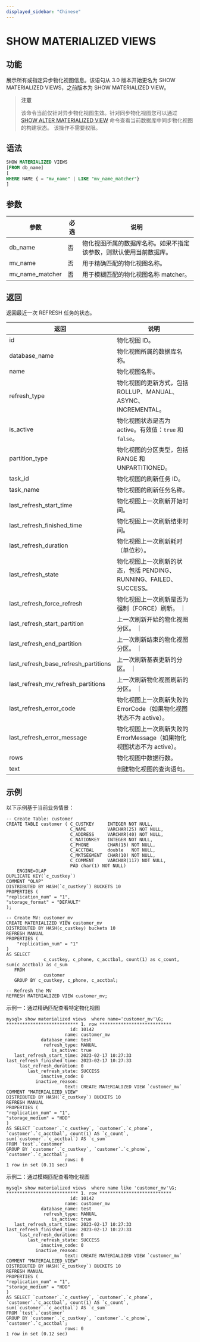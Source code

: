 ```yaml
---
displayed_sidebar: "Chinese"
---
```


# SHOW MATERIALIZED VIEWS

## 功能

展示所有或指定异步物化视图信息。该语句从 3.0 版本开始更名为 SHOW MATERIALIZED VIEWS，之前版本为 SHOW MATERIALIZED VIEW。

> **注意**
>
> 该命令当前仅针对异步物化视图生效。针对同步物化视图您可以通过 [SHOW ALTER MATERIALIZED VIEW](../data-manipulation/SHOW_ALTER_MATERIALIZED_VIEW.md) 命令查看当前数据库中同步物化视图的构建状态。
> 该操作不需要权限。

## 语法

```SQL
SHOW MATERIALIZED VIEWS
[FROM db_name]
[
WHERE NAME { = "mv_name" | LIKE "mv_name_matcher"}
]
```

## 参数

| **参数**        | **必选** | **说明**                                                     |
| --------------- | -------- | ------------------------------------------------------------ |
| db_name         | 否       | 物化视图所属的数据库名称。如果不指定该参数，则默认使用当前数据库。 |
| mv_name         | 否       | 用于精确匹配的物化视图名称。                                 |
| mv_name_matcher | 否       | 用于模糊匹配的物化视图名称 matcher。                         |

## 返回

返回最近一次 REFRESH 任务的状态。

| **返回**                   | **说明**                                                    |
| -------------------------- | --------------------------------------------------------- |
| id                         | 物化视图 ID。                                               |
| database_name              | 物化视图所属的数据库名称。                                     |
| name                       | 物化视图名称。                                               |
| refresh_type               | 物化视图的更新方式，包括 ROLLUP、MANUAL、ASYNC、INCREMENTAL。   |
| is_active                  | 物化视图状态是否为 active。有效值：`true` 和 `false`。          |
| partition_type             | 物化视图的分区类型，包括 RANGE 和 UNPARTITIONED。|
| task_id                    | 物化视图的刷新任务 ID。                                       |
| task_name                  | 物化视图的刷新任务名称。                                       |
| last_refresh_start_time    | 物化视图上一次刷新开始时间。                                    |
| last_refresh_finished_time | 物化视图上一次刷新结束时间。                                    |
| last_refresh_duration      | 物化视图上一次刷新耗时（单位秒）。                               |
| last_refresh_state         | 物化视图上一次刷新的状态，包括 PENDING、RUNNING、FAILED、SUCCESS。 |
| last_refresh_force_refresh | 物化视图上一次刷新是否为强制（FORCE）刷新。                      ｜
| last_refresh_start_partition | 上一次刷新开始的物化视图分区。                                ｜
| last_refresh_end_partition | 上一次刷新结束的物化视图分区。                                  ｜
| last_refresh_base_refresh_partitions | 上一次刷新基表更新的分区。                            ｜
| last_refresh_mv_refresh_partitions | 上一次刷新物化视图刷新的分区。                          ｜
| last_refresh_error_code    | 物化视图上一次刷新失败的 ErrorCode（如果物化视图状态不为 active）。 |
| last_refresh_error_message | 物化视图上一次刷新失败的 ErrorMessage（如果物化视图状态不为 active）。 |
| rows                       | 物化视图中数据行数。                                           |
| text                       | 创建物化视图的查询语句。                                        |

## 示例

以下示例基于当前业务情景：

```Plain
-- Create Table: customer
CREATE TABLE customer ( C_CUSTKEY     INTEGER NOT NULL,
                        C_NAME        VARCHAR(25) NOT NULL,
                        C_ADDRESS     VARCHAR(40) NOT NULL,
                        C_NATIONKEY   INTEGER NOT NULL,
                        C_PHONE       CHAR(15) NOT NULL,
                        C_ACCTBAL     double   NOT NULL,
                        C_MKTSEGMENT  CHAR(10) NOT NULL,
                        C_COMMENT     VARCHAR(117) NOT NULL,
                        PAD char(1) NOT NULL)
    ENGINE=OLAP
DUPLICATE KEY(`c_custkey`)
COMMENT "OLAP"
DISTRIBUTED BY HASH(`c_custkey`) BUCKETS 10
PROPERTIES (
"replication_num" = "1",
"storage_format" = "DEFAULT"
);

-- Create MV: customer_mv
CREATE MATERIALIZED VIEW customer_mv
DISTRIBUTED BY HASH(c_custkey) buckets 10
REFRESH MANUAL
PROPERTIES (
    "replication_num" = "1"
)
AS SELECT
              c_custkey, c_phone, c_acctbal, count(1) as c_count, sum(c_acctbal) as c_sum
   FROM
              customer
   GROUP BY c_custkey, c_phone, c_acctbal;

-- Refresh the MV
REFRESH MATERIALIZED VIEW customer_mv;
```

示例一：通过精确匹配查看特定物化视图

```Plain
mysql> show materialized views  where name='customer_mv'\G;
*************************** 1. row ***************************
                        id: 10142
                      name: customer_mv
             database_name: test
              refresh_type: MANUAL
                 is_active: true
   last_refresh_start_time: 2023-02-17 10:27:33
last_refresh_finished_time: 2023-02-17 10:27:33
     last_refresh_duration: 0
        last_refresh_state: SUCCESS
             inactive_code: 0
           inactive_reason:
                      text: CREATE MATERIALIZED VIEW `customer_mv`
COMMENT "MATERIALIZED_VIEW"
DISTRIBUTED BY HASH(`c_custkey`) BUCKETS 10
REFRESH MANUAL
PROPERTIES (
"replication_num" = "1",
"storage_medium" = "HDD"
)
AS SELECT `customer`.`c_custkey`, `customer`.`c_phone`, `customer`.`c_acctbal`, count(1) AS `c_count`, sum(`customer`.`c_acctbal`) AS `c_sum`
FROM `test`.`customer`
GROUP BY `customer`.`c_custkey`, `customer`.`c_phone`, `customer`.`c_acctbal`;
                      rows: 0
1 row in set (0.11 sec)
```

示例二：通过模糊匹配查看物化视图

```Plain
mysql> show materialized views  where name like 'customer_mv'\G;
*************************** 1. row ***************************
                        id: 10142
                      name: customer_mv
             database_name: test
              refresh_type: MANUAL
                 is_active: true
   last_refresh_start_time: 2023-02-17 10:27:33
last_refresh_finished_time: 2023-02-17 10:27:33
     last_refresh_duration: 0
        last_refresh_state: SUCCESS
             inactive_code: 0
           inactive_reason:
                      text: CREATE MATERIALIZED VIEW `customer_mv`
COMMENT "MATERIALIZED_VIEW"
DISTRIBUTED BY HASH(`c_custkey`) BUCKETS 10
REFRESH MANUAL
PROPERTIES (
"replication_num" = "1",
"storage_medium" = "HDD"
)
AS SELECT `customer`.`c_custkey`, `customer`.`c_phone`, `customer`.`c_acctbal`, count(1) AS `c_count`, sum(`customer`.`c_acctbal`) AS `c_sum`
FROM `test`.`customer`
GROUP BY `customer`.`c_custkey`, `customer`.`c_phone`, `customer`.`c_acctbal`;
                      rows: 0
1 row in set (0.12 sec)

```
